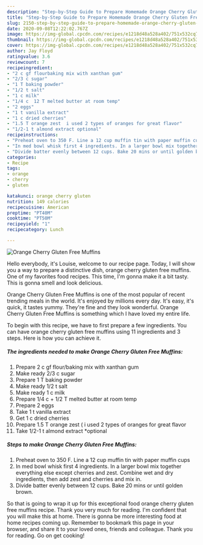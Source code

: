 ```yaml
---
description: "Step-by-Step Guide to Prepare Homemade Orange Cherry Gluten Free Muffins"
title: "Step-by-Step Guide to Prepare Homemade Orange Cherry Gluten Free Muffins"
slug: 2150-step-by-step-guide-to-prepare-homemade-orange-cherry-gluten-free-muffins
date: 2020-09-08T12:22:02.767Z
image: https://img-global.cpcdn.com/recipes/e1218d48a528a402/751x532cq70/orange-cherry-gluten-free-muffins-recipe-main-photo.jpg
thumbnail: https://img-global.cpcdn.com/recipes/e1218d48a528a402/751x532cq70/orange-cherry-gluten-free-muffins-recipe-main-photo.jpg
cover: https://img-global.cpcdn.com/recipes/e1218d48a528a402/751x532cq70/orange-cherry-gluten-free-muffins-recipe-main-photo.jpg
author: Jay Floyd
ratingvalue: 3.6
reviewcount: 7
recipeingredient:
- "2 c gf flourbaking mix with xanthan gum"
- "2/3 c sugar"
- "1 T baking powder"
- "1/2 t salt"
- "1 c milk"
- "1/4 c  12 T melted butter at room temp"
- "2 eggs"
- "1 t vanilla extract"
- "1 c dried cherries"
- "1.5 T orange zest  i used 2 types of oranges for great flavor"
- "1/2-1 t almond extract optional"
recipeinstructions:
- "Preheat oven to 350 F. Line a 12 cup muffin tin with paper muffin cups"
- "In med bowl whisk first 4 ingredients. In a larger bowl mix together everything else except cherries and zest. Combine wet and dry ingredients, then add zest and cherries and mix in."
- "Divide batter evenly between 12 cups. Bake 20 mins or until golden brown."
categories:
- Recipe
tags:
- orange
- cherry
- gluten

katakunci: orange cherry gluten 
nutrition: 149 calories
recipecuisine: American
preptime: "PT40M"
cooktime: "PT50M"
recipeyield: "1"
recipecategory: Lunch

---
```



![Orange Cherry Gluten Free Muffins](https://img-global.cpcdn.com/recipes/e1218d48a528a402/751x532cq70/orange-cherry-gluten-free-muffins-recipe-main-photo.jpg)

Hello everybody, it's Louise, welcome to our recipe page. Today, I will show you a way to prepare a distinctive dish, orange cherry gluten free muffins. One of my favorites food recipes. This time, I'm gonna make it a bit tasty. This is gonna smell and look delicious.

Orange Cherry Gluten Free Muffins is one of the most popular of recent trending meals in the world. It's enjoyed by millions every day. It's easy, it's quick, it tastes yummy. They're fine and they look wonderful. Orange Cherry Gluten Free Muffins is something which I have loved my entire life.




To begin with this recipe, we have to first prepare a few ingredients. You can have orange cherry gluten free muffins using 11 ingredients and 3 steps. Here is how you can achieve it.

<!--inarticleads1-->

##### The ingredients needed to make Orange Cherry Gluten Free Muffins:

1. Prepare 2 c gf flour/baking mix with xanthan gum
1. Make ready 2/3 c sugar
1. Prepare 1 T baking powder
1. Make ready 1/2 t salt
1. Make ready 1 c milk
1. Prepare 1/4 c + 1/2 T melted butter at room temp
1. Prepare 2 eggs
1. Take 1 t vanilla extract
1. Get 1 c dried cherries
1. Prepare 1.5 T orange zest ( i used 2 types of oranges for great flavor
1. Take 1/2-1 t almond extract *optional




<!--inarticleads2-->

##### Steps to make Orange Cherry Gluten Free Muffins:

1. Preheat oven to 350 F. Line a 12 cup muffin tin with paper muffin cups
1. In med bowl whisk first 4 ingredients. In a larger bowl mix together everything else except cherries and zest. Combine wet and dry ingredients, then add zest and cherries and mix in.
1. Divide batter evenly between 12 cups. Bake 20 mins or until golden brown.




So that is going to wrap it up for this exceptional food orange cherry gluten free muffins recipe. Thank you very much for reading. I'm confident that you will make this at home. There is gonna be more interesting food at home recipes coming up. Remember to bookmark this page in your browser, and share it to your loved ones, friends and colleague. Thank you for reading. Go on get cooking!
